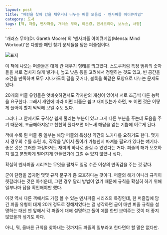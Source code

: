 ```yaml
---
layout: post
title: "패턴을 찾아 칸을 채우거나 나누는 퍼즐 모음집 - 멘사퍼즐 아이큐게임"
category: 도서
tags: [책, 퍼즐, 멘사퍼즐, 개러스 무어, 이은경, 멘사코리아, 보누스, 서평]
---
```


'개러스 무어(Dr. Gareth Moore)'의
'멘사퍼즐 아이큐게임(Mensa: Mind Workout)'은
다양한 패턴 찾기 문제들을 담은 퍼즐집이다.

![표지](https://lh3.googleusercontent.com/c-FyYT0HPRucLFqB9lt4ApneOW0k4qvwmQc8Yw64M0Va_e-6mUoy2tk1kkxDo8gXurobKmXf-RWWMg=s480)

이 책에 나오는 퍼즐들은 대게 칸 채우기 형태를 띄고있다.
스도쿠처럼 특정 범위의 숫자들을 서로 겹치지 않게 넣거나,
높고 낮음 등을 고려해서 정렬하는 것도 있고,
빈 공간을 조건을 만족하며 모두 지나가도록 길을 긋거나,
블록을 똑같은 모양으로 나누는 문제도 있다.

20개의 퍼즐 유형들은 엇비슷하면서도 각자만의 개성이 있어서
서로 조금씩 다른 능력을 요구한다.
그래서 개인에 따라 어떤 퍼즐은 쉽고 재미있는가 하면,
또 어떤 것은 어떻게 풀어야 할지 막막해 보일 수도 있다.

그러나 그 안에서도 규칙상 쉽게 풀리는 부분이 있고
그게 다른 부분을 푸는데 도움을 주기 때문에,
조급해하지않고 천천히 풀다보면 어느새 해답을 얻는 기쁨에 이르게 된다.

책에 수록 된 퍼즐 중 일부는
해당 퍼즐의 특성상 약간의 노가다를 요하기도 한다.
몇가지 경우의 수를 추린 후, 각각을 넣어서 풀이가 가능한지 따져볼 필요가 있다는 얘기다.
좋은 것은 그러한 과정마저도 재미의 하나로 즐길 수 있었다는 거다.
퍼즐의 해가 모호하지 않고 분명하게 떨어지게 만들었기에 그럴 수 있지 않았나 싶다.

확실히 멘사퍼즐 시리즈는 무엇을 펼쳐도 일정 수준 이상의 만족감을 주는 것 같다.

굳이 단점을 꼽자면 몇몇 규칙 문구가 좀 모호하다는 것이다.
퍼즐의 해가 아니라 규칙이 헷갈리다는 것은 아쉬운데,
그런 경우 달리 방법이 없기 때문에 규칙을 확실히 하기 위해 일부나마 답을 확인해야만 했다.

이것 역시 다른 책에서도 가끔 볼 수 있는 멘사퍼즐 시리즈의 특징인데,
한 퍼즐집에 담긴 퍼즐 유형이 대게 20개 정도로 정해져있다는 걸 생각하면
굳이 매번 퍼즐 규칙을 설명하는 대신
맨 앞에서 각 퍼즐에 대해 설명하고 풀이 예를 한번 보여주는 것이 더 좋지 않았을까 싶기도 하다.

아니, 뭐, 올바른 규칙을 찾아내는 것까지도 퍼즐의 일부라고 한다면야 할 말은 없다만.
